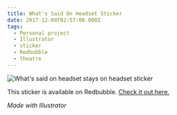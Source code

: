 ```yaml
---
title: What's Said On Headset Sticker
date: 2017-12-09T02:57:00.000Z
tags:
  - Personal project
  - Illustrator
  - sticker
  - Redbubble
  - theatre
---
```

![What's said on headset stays on headset sticker](/assets/headset-sticker.png "What's said on headset stays on headset sticker")

This sticker is available on Redbubble. [Check it out here.](https://www.redbubble.com/i/sticker/What%27s-Said-On-Headset-Stays-On-Headset-by-jillmarbach/29311231.EJUG5?ref=explore-for-you-recently-viewed)

*Made with Illustrator*